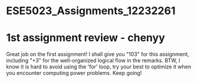 # ESE5023_Assignments_12232261
# 1st assignment review - chenyy 
Great job on the first assignment! I shall give you "103" for this assignment, including "+3" for the well-organized logical flow in the remarks. BTW, I know it is hard to avoid using the 'for' loop, try your best to optimize it when you encounter computing power problems. Keep going!
